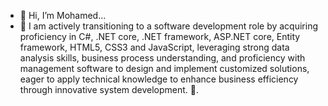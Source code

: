 - 👋 Hi, I’m Mohamed...
- 👀 I am actively transitioning to a software development role by acquiring proficiency in C#, .NET core, .NET framework,
ASP.NET core, Entity framework, HTML5, CSS3 and JavaScript, leveraging strong data analysis skills,
business process understanding, and proficiency with management software to design and implement customized solutions, eager
to apply technical knowledge to enhance business efficiency through innovative system development.
 🌱.

<!---
mmsaid77/mmsaid77 is a ✨ special ✨ repository because its `README.md` (this file) appears on your GitHub profile.
You can click the Preview link to take a look at your changes.
--->
